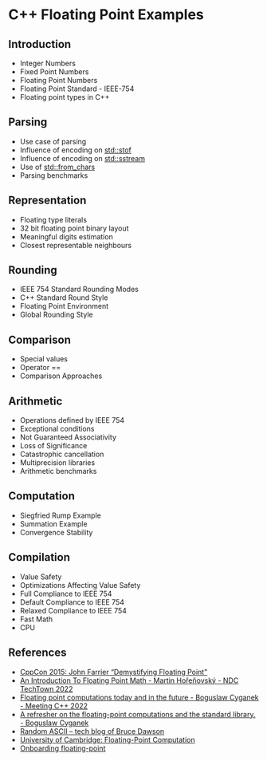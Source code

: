# C++ Floating Point Examples 

## Introduction
* Integer Numbers
* Fixed Point Numbers
* Floating Point Numbers
* Floating Point Standard - IEEE-754
* Floating point types in C++

## Parsing
* Use case of parsing
* Influence of encoding on [std::stof](https://en.cppreference.com/w/cpp/string/basic_string/stof)
* Influence of encoding on [std::sstream](https://en.cppreference.com/w/cpp/io/basic_stringstream)
* Use of [std::from_chars](https://en.cppreference.com/w/cpp/utility/from_chars)
* Parsing benchmarks

## Representation
* Floating type literals
* 32 bit floating point binary layout
* Meaningful digits estimation
* Closest representable neighbours

## Rounding
* IEEE 754 Standard Rounding Modes
* C++ Standard Round Style
* Floating Point Environment
* Global Rounding Style

## Comparison
* Special values
* Operator ==
* Comparison Approaches

## Arithmetic
* Operations defined by IEEE 754
* Exceptional conditions
* Not Guaranteed Associativity
* Loss of Significance
* Catastrophic cancellation
* Multiprecision libraries
* Arithmetic benchmarks

## Computation
* Siegfried Rump Example
* Summation Example
* Convergence Stability

## Compilation
* Value Safety
* Optimizations Affecting Value Safety
* Full Compliance to IEEE 754
* Default Compliance to IEEE 754
* Relaxed Compliance to IEEE 754
* Fast Math
* CPU

## References
* [CppCon 2015: John Farrier “Demystifying Floating Point"](https://www.youtube.com/watch?v=k12BJGSc2Nc)
* [An Introduction To Floating Point Math - Martin Hořeňovský - NDC TechTown 2022](https://www.youtube.com/watch?v=kmQQtoQ-Moc)
* [Floating point computations today and in the future - Boguslaw Cyganek - Meeting C++ 2022](https://www.youtube.com/watch?v=NCKv0TBCj0g)
* [A refresher on the floating-point computations and the standard library. - Boguslaw Cyganek](https://www.youtube.com/watch?v=7aZbYJ5UTC8)
* [Random ASCII – tech blog of Bruce Dawson](https://randomascii.wordpress.com/category/floating-point/)
* [University of Cambridge: Floating-Point Computation](https://www.cl.cam.ac.uk/teaching/1011/FPComp/)
* [Onboarding floating-point](https://www.altdevarts.com/p/onboarding-floating-point)